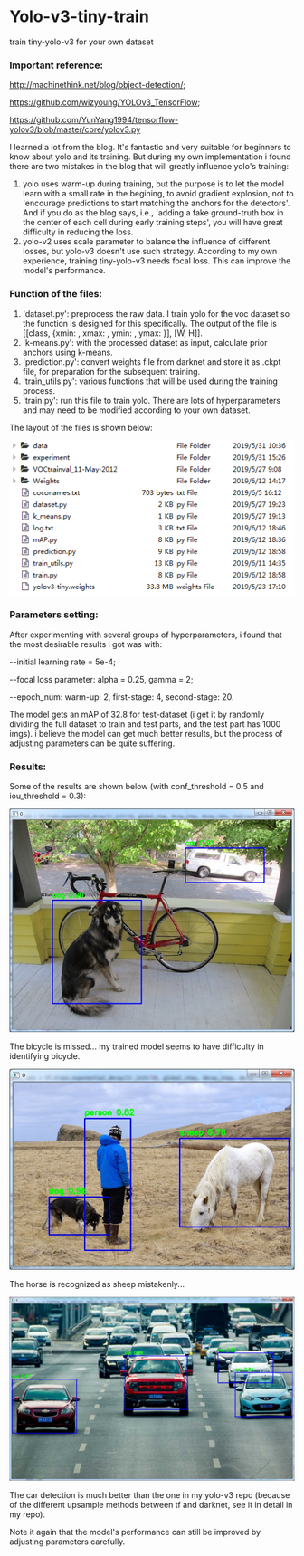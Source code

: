# Yolo-v3-tiny-train
train tiny-yolo-v3 for your own dataset

### Important reference: 
http://machinethink.net/blog/object-detection/; 

https://github.com/wizyoung/YOLOv3_TensorFlow; 

https://github.com/YunYang1994/tensorflow-yolov3/blob/master/core/yolov3.py

I learned a lot from the blog. It's fantastic and very suitable for beginners to know about yolo and its training. But during my own implementation i found there are two mistakes in the blog that will greatly influence yolo's training:
1. yolo uses warm-up during training, but the purpose is to let the model learn with a small rate in the begining, to avoid gradient explosion, not to 'encourage predictions to start matching the anchors for the detectors'. And if you do as the blog says, i.e., 'adding a fake ground-truth box in the center of each cell during early training steps', you will have great difficulty in reducing the loss.
2. yolo-v2 uses scale parameter to balance the influence of different losses, but yolo-v3 doesn't use such strategy. According to my own experience, training tiny-yolo-v3 needs focal loss. This can improve the model's performance.

### Function of the files:
1. 'dataset.py': preprocess the raw data. I train yolo for the voc dataset so the function is designed for this specifically. The output of the file is [[class, {xmin: , xmax: , ymin: , ymax: }], [W, H]].
2. 'k-means.py': with the processed dataset as input, calculate prior anchors using k-means.
3. 'prediction.py': convert weights file from darknet and store it as .ckpt file, for preparation for the subsequent training.
4. 'train_utils.py': various functions that will be used during the training process.
5. 'train.py': run this file to train yolo. There are lots of hyperparameters and may need to be modified according to your own dataset.

The layout of the files is shown below:

![Image text](imgs/file_layout.png)

### Parameters setting:

After experimenting with several groups of hyperparameters, i found that the most desirable results i got was with: 

--initial learning rate = 5e-4; 
 
--focal loss parameter: alpha = 0.25, gamma = 2; 
 
--epoch_num: warm-up: 2, first-stage: 4, second-stage: 20. 
 
The model gets an mAP of 32.8 for test-dataset (i get it by randomly dividing the full dataset to train and test parts, and the test part has 1000 imgs). i believe the model can get much better results, but the process of adjusting parameters can be quite suffering.

### Results:

Some of the results are shown below (with conf_threshold = 0.5 and iou_threshold = 0.3):

![Image text](imgs/dog.jpg)

The bicycle is missed... my trained model seems to have difficulty in identifying bicycle.

![Image text](imgs/person.jpg)

The horse is recognized as sheep mistakenly...

![Image text](imgs/car.jpg)

The car detection is much better than the one in my yolo-v3 repo (because of the different upsample methods between tf and darknet, see it in detail in my repo). 

Note it again that the model's performance can still be improved by adjusting parameters carefully.
